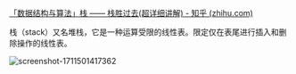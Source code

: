 [「数据结构与算法」栈 —— 栈胜过去(超详细讲解) - 知乎 (zhihu.com)](https://zhuanlan.zhihu.com/p/558022416)

栈（stack）又名堆栈，它是一种运算受限的线性表。限定仅在表尾进行插入和删除操作的线性表。

![screenshot-1711501417362](F:\Typora导出文件\数据结构\assets\screenshot-1711501417362.png)

